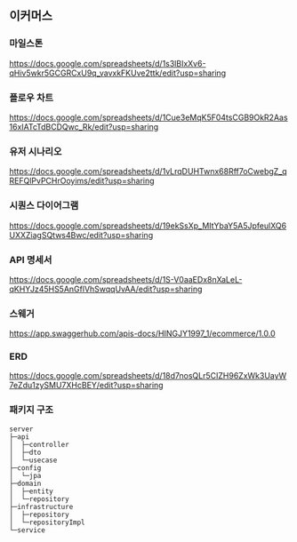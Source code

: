 ## 이커머스

### 마일스톤
https://docs.google.com/spreadsheets/d/1s3lBIxXv6-qHiv5wkr5GCGRCxU9q_vavxkFKUve2ttk/edit?usp=sharing

### 플로우 차트
https://docs.google.com/spreadsheets/d/1Cue3eMqK5F04tsCGB9OkR2Aas16xIATcTdBCDQwc_Rk/edit?usp=sharing

### 유저 시나리오
https://docs.google.com/spreadsheets/d/1vLrqDUHTwnx68Rff7oCwebgZ_qREFQlPvPCHrOoyims/edit?usp=sharing

### 시퀀스 다이어그램
https://docs.google.com/spreadsheets/d/19ekSsXp_MItYbaY5A5JpfeulXQ6UXXZiagSQtws4Bwc/edit?usp=sharing

### API 명세서
https://docs.google.com/spreadsheets/d/1S-V0aaEDx8nXaLeL-qKHYJz45HS5AnGflVhSwqqUvAA/edit?usp=sharing

### 스웨거
https://app.swaggerhub.com/apis-docs/HINGJY1997_1/ecommerce/1.0.0

### ERD
https://docs.google.com/spreadsheets/d/18d7nosQLr5CIZH96ZxWk3UayW7eZdu1zySMU7XHcBEY/edit?usp=sharing

### 패키지 구조
```
server
├─api
│  ├─controller
│  ├─dto
│  └─usecase
├─config
│  └─jpa
├─domain
│  ├─entity
│  └─repository
├─infrastructure
│  ├─repository
│  └─repositoryImpl
└─service
```